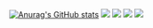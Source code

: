 [![Anurag's GitHub stats](https://github-readme-stats.vercel.app/api?username=chgv&show_icons=true&theme=dracula)](https://github.com/anuraghazra/github-readme-stats)
![](http://github-profile-summary-cards.vercel.app/api/cards/profile-details?username=chgv&theme=moonlight)
![](http://github-profile-summary-cards.vercel.app/api/cards/repos-per-language?username=chgv&theme=moonlight)
![](http://github-profile-summary-cards.vercel.app/api/cards/most-commit-language?username=vn7n24fzkq&theme=moonlight)
![](http://github-profile-summary-cards.vercel.app/api/cards/productive-time?username=chgv&theme=zenburn&utcOffset=8)
